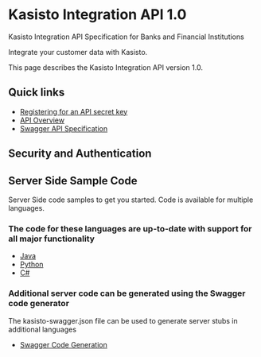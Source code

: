 # Kasisto Integration API 1.0
Kasisto Integration API Specification for Banks and Financial Institutions

Integrate your customer data with Kasisto.

This page describes the Kasisto Integration API version 1.0.

## Quick links

- [Registering for an API secret key](register-for-a-key.md)
- [API Overview](api-overview.md)
- [Swagger API Specification](kasisto-swagger.json)

## Security and Authentication

## Server Side Sample Code
Server Side code samples to get you started.  Code is available for multiple languages.

### The code for these languages are up-to-date with support for all major functionality
- [Java](servers/java)
- [Python](servers/python)
- [C#](servers/dotnet)

### Additional server code can be generated using the Swagger code generator
The kasisto-swagger.json file can be used to generate server stubs in additional languages
- <a href="" target="_blank">Swagger Code Generation</a>

